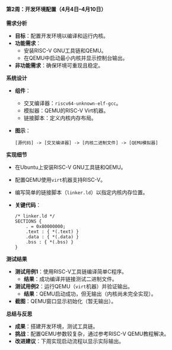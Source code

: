 
#### 第2周：开发环境配置（4月4日–4月10日）

**需求分析**

- **目标**：配置开发环境以编译和运行内核。
- **功能需求**：
  - 安装RISC-V GNU工具链和QEMU。
  - 在QEMU中启动最小内核并显示控制台输出。
- **非功能需求**：确保环境可重现且稳定。

**系统设计**

- **组件**：

  - 交叉编译器：`riscv64-unknown-elf-gcc`。
  - 模拟器：QEMU的RISC-V Virt机器。
  - 链接脚本：定义内核内存布局。

- **图示**：

  ```
  [源代码] -> [交叉编译器] -> [内核二进制文件] -> [QEMU模拟器]
  ```

**实现细节**

- 在Ubuntu上安装RISC-V GNU工具链和QEMU。

- 配置QEMU使用`virt`机器支持RISC-V。

- 编写简单的链接脚本（`linker.ld`）以指定内核内存位置。

- **关键代码**：

  ```ld
  /* linker.ld */
  SECTIONS {
      . = 0x80000000;
      .text : { *(.text) }
      .data : { *(.data) }
      .bss : { *(.bss) }
  }
  ```

**测试结果**

- **测试用例1**：使用RISC-V工具链编译简单C程序。
  - **结果**：成功编译并链接测试二进制文件。
- **测试用例2**：运行QEMU（`virt`机器）并验证输出。
  - **结果**：QEMU启动成功，但无输出（内核尚未完全实现）。
- **截图**：QEMU窗口显示初始化（暂无输出）。

**总结与反思**

- **成果**：搭建开发环境，测试工具链。
- **挑战**：配置QEMU参数较复杂，通过参考RISC-V QEMU教程解决。
- **改进建议**：下周实现启动流程以显示实际输出。
